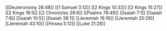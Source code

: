 [[Deuteronomy 28:48]]
[[1 Samuel 3:12]]
[[2 Kings 10:32]]
[[2 Kings 15:27]]
[[2 Kings 16:5]]
[[2 Chronicles 28:6]]
[[Psalms 78:49]]
[[Isaiah 7:1]]
[[Isaiah 7:8]]
[[Isaiah 10:5]]
[[Isaiah 38:1]]
[[Jeremiah 16:16]]
[[Jeremiah 25:29]]
[[Jeremiah 43:10]]
[[Hosea 5:12]]
[[Luke 21:28]]
